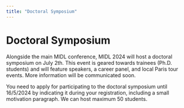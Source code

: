 ```yaml
---
title: "Doctoral Symposium"
---
```


# Doctoral Symposium

Alongside the main MIDL conference, MIDL 2024 will host a doctoral  symposium on July 2th. This event is geared towards trainees (Ph.D. students) and will feature  speakers, a career panel, and local Paris tour events. More information will be communicated soon.
 
You need to apply for participating to the doctoral symposium until 16/5/2024 by indicating it during your registration, including a small motivation paragraph. We can host maximum 50 students.
